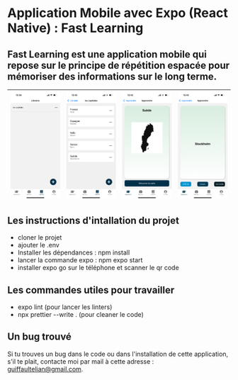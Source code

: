 # Application Mobile avec Expo (React Native) : Fast Learning

## Fast Learning est une application mobile qui repose sur le principe de répétition espacée pour mémoriser des informations sur le long terme.

| ![](assets/readme/librairie.png) | ![](assets/readme/folder.png) | ![](assets/readme/frontCard.png) | ![](assets/readme/backCard.png) |
| -------------------------------- | ----------------------------- | -------------------------------- | ------------------------------- |

## Les instructions d'intallation du projet

-   cloner le projet
-   ajouter le .env
-   Installer les dépendances : npm install
-   lancer la commande expo : npm expo start
-   installer expo go sur le téléphone et scanner le qr code

## Les commandes utiles pour travailler

-   expo lint (pour lancer les linters)
-   npx prettier --write . (pour cleaner le code)

## Un bug trouvé

Si tu trouves un bug dans le code ou dans l'installation de cette application, s'il te plait, contacte moi par mail à cette adresse : guiffaultelian@gmail.com.
